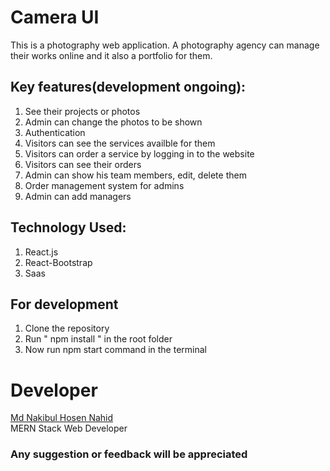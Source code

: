 # Camera UI

This is a photography web application. A photography agency can manage their works online and it also a portfolio for them.

## Key features(development ongoing):

1. See their projects or photos
2. Admin can change the photos to be shown
3. Authentication
4. Visitors can see the services availble for them
5. Visitors can order a service by logging in to the website
6. Visitors can see their orders
7. Admin can show his team members, edit, delete them
8. Order management system for admins
9. Admin can add managers

## Technology Used:

1. React.js
2. React-Bootstrap
3. Saas

## For development

1. Clone the repository
2. Run " npm install " in the root folder
3. Now run npm start command in the terminal

# Developer

[Md Nakibul Hosen Nahid][linkedin]
<br />
MERN Stack Web Developer

### Any suggestion or feedback will be appreciated

[linkedin]: https://www.linkedin.com/in/md-nakibul-hosen-nahid/
